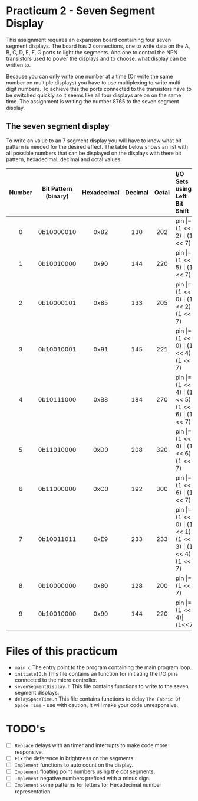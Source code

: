 # Practicum 2 - Seven Segment Display
This assignment requires an expansion board containing four seven segment displays. The
board has 2 connections, one to write data on the A, B, C, D, E, F, G ports to light the
segments. And one to control the NPN transistors used to power the displays and to choose.
what display can be written to. 

Because you can only write one number at a time (Or write the same number on multiple displays) 
you have to use multiplexing to write multi digit numbers. To achieve this the ports connected to
the transistors have to be switched quickly so it seems like all four displays are on on the same 
time. The assignment is writing the number 8765 to the seven segment display.

## The seven segment display
To write an value to an 7 segment display you will have to know what bit pattern is needed for the
desired effect. The table below shows an list with all possible numbers that can be displayed on the 
displays with there bit pattern, hexadecimal, decimal and octal values.

|  Number   | Bit Pattern (binary) |   Hexadecimal  |   Decimal   |   Octal  | I/O Sets using Left Bit Shift     |
|:---------:|:--------------------:|:--------------:|:-----------:|:--------:|:-----------------------------|
|        0  |           0b10000010 |           0x82 |         130 |     202  | pin \|= (1 << 2) \| (1 << 7) |
|        1  |           0b10010000 |           0x90 |         144 |     220  | pin \|= (1 << 5) \| (1 << 7) |
|        2  |           0b10000101 |           0x85 |         133 |     205  | pin \|= (1 << 0) \| (1 << 2) \| (1 << 7)    |
|        3  |           0b10010001 |           0x91 |         145 |     221  | pin \|= (1 << 0) \| (1 << 4) \| (1 << 7)    |
|        4  |           0b10111000 |           0xB8 |         184 |     270  | pin \|= (1 << 4) \| (1 << 5) \| (1 << 6) \| (1 << 7)|
|        5  |           0b11010000 |           0xD0 |         208 |     320  | pin \|= (1 << 4) \| (1 << 6) \| (1 << 7)            |
|        6  |           0b11000000 |           0xC0 |         192 |     300  | pin \|= (1 << 6) \| (1 << 7)                        |
|        7  |           0b10011011 |           0xE9 |         233 |     233  | pin \|= (1 << 0) \| (1 << 1) \| (1 << 3) \| (1 << 4) \| (1 << 7)|
|        8  |           0b10000000 |           0x80 |         128 |     200  | pin \|= (1 << 7)                  |
|        9  |           0b10010000 |           0x90 |         144 |     220  | pin \|= (1 << 4)\|(1<<7)          |

# Files of this practicum
 - `main.c` The entry point to the program containing the main program loop.
 - `initiateIO.h` This file contains an function for initiating the I/O pins connected to the micro controller.
 - `sevenSegmentDisplay.h` This file contains functions to write to the seven segment displays.
 - `delaySpaceTime.h` This file contains functions to delay `The Fabric Of Space Time` - use with caution, it will make your code unresponsive. 
 
# TODO's 
 - [ ] `Replace` delays with an timer and interrupts to make code more responsive.
 - [ ] `Fix` the deference in brightness on the segments.
 - [ ] `Implement` functions to auto count on the display.
 - [ ] `Implement` floating point numbers using the dot segments.
 - [ ] `Implement` negative numbers prefixed with a minus sign.
 - [ ] `Implement` some patterns for letters for Hexadecimal number representation.